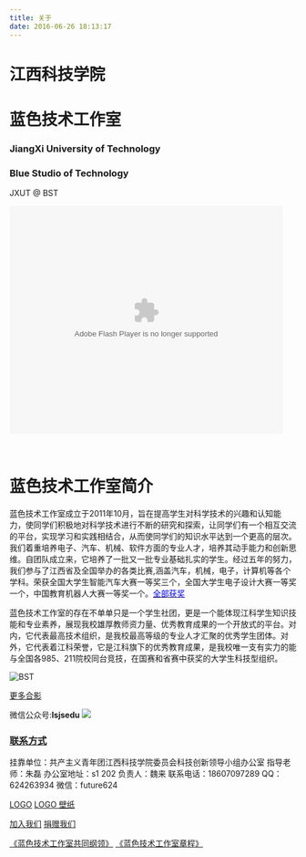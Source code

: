 ```yaml
---
title: 关于
date: 2016-06-26 18:13:17
---
```

# 江西科技学院
# 蓝色技术工作室

### JiangXi University of Technology 
### Blue Studio of Technology

JXUT @ BST

<embed src='http://player.youku.com/player.php/sid/XMTY4ODY5NjcyOA==/v.swf' allowFullScreen='true' quality='high' width='480' height='400' align='middle' allowScriptAccess='always' type='application/x-shockwave-flash'></embed>

<br/>

# 蓝色技术工作室简介
蓝色技术工作室成立于2011年10月，旨在提高学生对科学技术的兴趣和认知能力，使同学们积极地对科学技术进行不断的研究和探索，让同学们有一个相互交流的平台，实现学习和实践相结合，从而使同学们的知识水平达到一个更高的层次。我们着重培养电子、汽车、机械、软件方面的专业人才，培养其动手能力和创新思维。自团队成立来，它培养了一批又一批专业基础扎实的学生。经过五年的努力，我们参与了江西省及全国举办的各类比赛,涵盖汽车，机械，电子，计算机等各个学科。荣获全国大学生智能汽车大赛一等奖三个，全国大学生电子设计大赛一等奖一个，中国教育机器人大赛一等奖一个。[<span style="color:blue;">全部获奖</span>](../bst/honor/)

蓝色技术工作室的存在不单单只是一个学生社团，更是一个能体现江科学生知识技能和专业素养，展现我校雄厚教师资力量、优秀教育成果的一个开放式的平台。对内，它代表最高技术组织，是我校最高等级的专业人才汇聚的优秀学生团体。对外，它代表着江科荣誉，它是江科旗下的优秀教育成果，是我校唯一支有实力的能与全国各985、211院校同台竞技，在国赛和省赛中获奖的大学生科技型组织。

![BST](http://og9nrsw1n.bkt.clouddn.com/groupphoto_160920.jpeg)

[更多合影](group_photo/)


微信公众号:**lsjsedu**
![](http://og9nrsw1n.bkt.clouddn.com/wechat-qcode.jpg)

### [联系方式](contact/)

挂靠单位：共产主义青年团江西科技学院委员会科技创新领导小组办公室
指导老师：朱磊
办公室地址：s1 202
负责人：魏来
联系电话：18607097289
QQ：624263934
微信：future624
	
[LOGO](/uploads/avatar.png)
[LOGO 壁纸](/uploads/desktop.png)

[加入我们](join/)
[捐赠我们](support/)

[《蓝色技术工作室共同纲领》](constitution/)
[《蓝色技术工作室章程》](constitution2/)